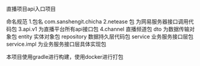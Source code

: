 直播项目api入口项目

命名规范 
    1.包名  com.sanshengit.chicha
    2.netease 包 为网易服务器接口调用代码包
    3.api.v1  为直播平台所有api接口包
    4.channel 直播频道包
        dto 为数据传输对象包
        entity  实体对象包
        repository 数据持久层代码包
        service  业务服务接口层包
        service.impl 为业务服务接口层具体实现包
        
本项目使用gradle进行构建，使用docker进行打包